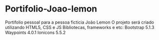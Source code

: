 # Portifolio-Joao-lemon
 Portifolio pessoal para a pessoa ficticia João Lemon
 O projeto será criado utilizando HTML5, CSS e JS
 Bibliotecas, frameworks e etc:
 Bootstrap 5.1.3
 Waypoints 4.0.1
 Ionicons 5.5.2

